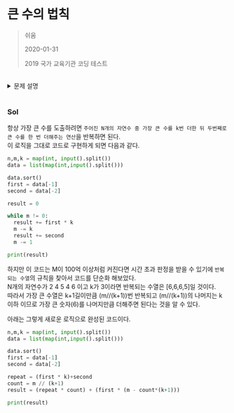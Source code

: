 # 큰 수의 법칙
> 쉬움
>
> 2020-01-31
>
> 2019 국가 교육기관 코딩 테스트


<br>

<details>
<summary>문제 설명</summary>
<div markdown="1">       


'큰 수의 법칙'은 일반적으로 통계 분야에서 다루어지는 내용이지만 동빈이는 본인만의 방식으로 다르게 사용하고 있다.  
동빈이의 큰 수의 법칙은 다양한 수로 이루어진 배열이 있을 때 주어진 수들을 M번 더하여 가장 큰 수를 만드는 법칙이다.  
단, 배열의 특정한 인덱스(번호)에 해당하는 수가 연속해서 K번을 초과하여 더해질 수 없는 것이 이 법칙의 특징이다.
 
 
예를 들어 순서대로 2, 4, 5, 4, 6으로 이루어진 배열이 있을 때 M이 8이고, K가 3이라고 가정하자.  
이 경우 특정한 인덱스의 수가 연속해서 세 번까지만 더해질 수 있으므로 큰 수의 법칙에 따른 결과는 6+6+6+5+6+6+6+5인 46이 된다.  
 
 
단, 서로 다른 인덱스에 해당하는 수가 같은 경우에도 서로 다른 것으로 간주한다.  
예를 들어 순서대로 3, 4, 3, 4, 3으로 이루어진 배열이 있을 때 M이 7이고, K가 2라고 가정하자.  
이 경우 두 번째 원소에 해당하는 4와 네 번째 원소에 해당하는 4를 번갈아 두 번씩 더하는 것이 가능하다.  
결과적으로 4+4+4+4+4+4+4인 28이 도출된다.

 
배열의 크기 N, 숫자가 더해지는 횟수 M, 그리고 K가 주어질 때 동빈이의 큰 수의 법칙에 따른 결과를 출력하시오. 
 
입력 조건 
- 첫째 줄에 N(2<=N<=1000), M(1<=M<=10,000), K(1<=K<=10,000)의 자연수가 주어지며, 각 자연수는 공백으로 구분한다.
- 둘째 줄에 N개의 자연수가 주어진다. 각 자연수는 공백으로 구분한다. 단, 각각의 자연수는 1 이상 10,000 이하의 수로 주어진다.
- 입력으로 주어지는 K는 항상 M보다 작거나 같다. 
 
 
출력 조건
- 첫째 줄에 동빈이의 큰 수의 법칙에 따라 더해진 답을 출력한다.

<details>
<summary>입력 예시</summary>
<div markdown="1">       
 

5 8 3
2 4 5 4 6
</div>
</details>


<details>
<summary>출력 예시</summary>
<div markdown="1">        

46
</div>
</details>


</div>
</details>


<br>

### Sol

항상 가장 큰 수를 도출하려면 `주어진 N개의 자연수 중 가장 큰 수를 k번 더한 뒤 두번째로 큰 수를 한 번 더해주는 연산`을 반복하면 된다.  
이 로직을 그대로 코드로 구현하게 되면 다음과 같다.


```python
n,m,k = map(int, input().split())
data = list(map(int,input().split()))

data.sort()
first = data[-1]
second = data[-2]

result = 0

while m != 0:
  result += first * k
  m -= k
  result += second
  m -= 1

print(result)
```
하지만 이 코드는 M이 100억 이상처럼 커진다면 시간 초과 판정을 받을 수 있기에 `반복되는 수열`의 규칙을 찾아서 코드를 단순화 해보았다.  
N개의 자연수가 2 4 5 4 6 이고 k가 3이라면 반복되는 수열은 [6,6,6,5]일 것이다.  
따라서 가장 큰 수열은 k+1길이만큼 (m//(k+1))번 반복되고 (m//(k+1))의 나머지는 k 이하 이므로 가장 큰 숫자(6)를 나머지만큼 더해주면 된다는 것을 알 수 있다.


아래는 그렇게 새로운 로직으로 완성된 코드이다.


```python
n,m,k = map(int, input().split())
data = list(map(int,input().split()))

data.sort()
first = data[-1]
second = data[-2]

repeat = (first * k)+second
count = m // (k+1)
result = (repeat * count) + (first * (m - count*(k+1)))

print(result)
```